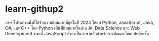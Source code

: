 # learn-githup2
ภาษาโปรแกรมมิ่งที่ได้รับความนิยมมากที่สุดในปี 2024 ได้แก่ Python, JavaScript, Java, C#, และ C++ โดย Python เป็นที่นิยมมากในด้าน AI, Data Science และ Web Development ขณะที่ JavaScript ยังคงเป็นภาษาหลักสำหรับการพัฒนาเว็บแอปพลิเคชัน 
